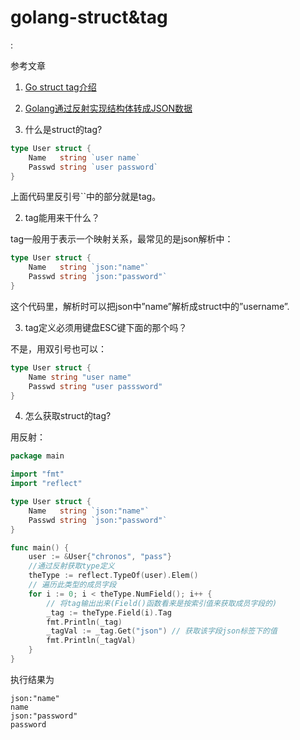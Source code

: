 # golang-struct&tag

<!tags!>: <!反射!> <!结构体!> <!标签!>

参考文章

1. [Go struct tag介绍](http://www.baiyuxiong.com/?p=1165)

2. [Golang通过反射实现结构体转成JSON数据](http://blog.cyeam.com/golang/2014/08/11/go_json)

1. 什么是struct的tag?

```go
type User struct {
    Name   string `user name`
    Passwd string `user password`
}
```

上面代码里反引号\`\`中的部分就是tag。

2. tag能用来干什么？

tag一般用于表示一个映射关系，最常见的是json解析中：

```go
type User struct {
    Name   string `json:"name"`
    Passwd string `json:"password"`
}
```

这个代码里，解析时可以把json中”name”解析成struct中的”username”.

3. tag定义必须用键盘ESC键下面的那个吗？

不是，用双引号也可以：

```go
type User struct {
    Name string "user name"
    Passwd string "user passsword"
}
```

4. 怎么获取struct的tag?

用反射：

```go
package main

import "fmt"
import "reflect"

type User struct {
	Name   string `json:"name"`
	Passwd string `json:"password"`
}

func main() {
	user := &User{"chronos", "pass"}
	//通过反射获取type定义
	theType := reflect.TypeOf(user).Elem()
	// 遍历此类型的成员字段
	for i := 0; i < theType.NumField(); i++ {
		// 将tag输出出来(Field()函数看来是按索引值来获取成员字段的)
		_tag := theType.Field(i).Tag
		fmt.Println(_tag)
		_tagVal := _tag.Get("json") // 获取该字段json标签下的值
		fmt.Println(_tagVal)
	}
}
```

执行结果为

```
json:"name"
name
json:"password"
password
```